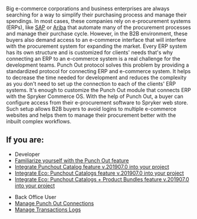 Big e-commerce corporations and business enterprises are always searching for a way to simplify their purchasing process and manage their spendings. In most cases, these companies rely on e-procurement systems (ERPs), like [SAP](https://www.sap.com/index.html) or [Ariba](https://www.ariba.com/) that automate many of the procurement processes and manage their purchase cycle. However, in the B2B environment, these buyers also demand access to an e-commerce interface that will interfere with the procurement system for expanding the market.
Every ERP system has its own structure and is customized for clients' needs that's why connecting an ERP to an e-commerce system is a real challenge for the development teams. Punch Out protocol solves this problem by providing a standardized protocol for connecting ERP and e-commerce system. It helps to decrease the time needed for development and reduces the complexity as you don't need to set up the connection to each of the clients' ERP systems. It's enough to customize the Punch Out module that connects ERP with the Spryker Commerce OS.
With the help of Punch Out, a buyer can configure access from their e-procurement software to Spryker web store. Such setup allows B2B buyers to avoid logins to multiple e-commerce websites and helps them to manage their procurement better with the inbuilt complex workflows. 

## If you are:

<div class="mr-container">
    <div class="mr-list-container">
        <!-- col1 -->
        <div class="mr-col">
            <ul class="mr-list mr-list-green">
                <li class="mr-title">Developer</li>
                <li><a href="https://documentation.spryker.com/v3/docs/punchout-feature-overview-201907" class="mr-link">Familiarize yourself with the Punch Out feature</a></li>
                <li><a href="https://documentation.spryker.com/v3/docs/punchout-catalog-feature-integration" class="mr-link">Integrate Punchout Catalog feature v.201907.0 into your project</a></li>
                <li><a href="https://documentation.spryker.com/v3/docs/eco-punchout-catalogs-feature-integration" class="mr-link">Integrate Eco: Punchout Catalogs feature v.201907.0 into your project</a></li>
                  <li><a href="https://documentation.spryker.com/v3/docs/eco-punchout-catalogs-product-bundles-feature-integration" class="mr-link">Integrate Eco: Punchout Catalogs + Product Bundles feature v.201907.0 into your project</a></li>
            </ul>
        </div>
         <!-- col2 -->
        <div class="mr-col">
            <ul class="mr-list mr-list-blue">
                <li class="mr-title"> Back Office User</li>
                <li><a href="https://documentation.spryker.com/v3/docs/managing-punchout-connections" class="mr-link">Manage Punch Out Connections</a></li>
                <li><a href="https://documentation.spryker.com/v3/docs/managing-transactions-log" class="mr-link">Manage Transactions Logs</a></li>
            </ul>
        </div>
         </div>
</div>